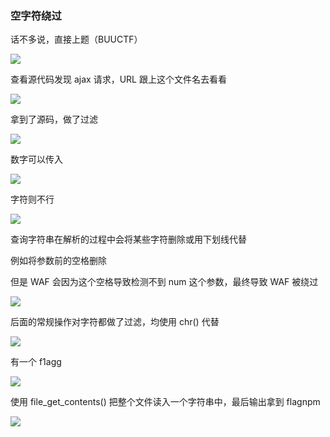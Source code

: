 ### 空字符绕过

话不多说，直接上题（BUUCTF）

![](https://pic1.imgdb.cn/item/67b0a3cfd0e0a243d4ffb064.jpg)

查看源代码发现 ajax 请求，URL 跟上这个文件名去看看

![](https://pic1.imgdb.cn/item/67b0a3e6d0e0a243d4ffb06c.jpg)

拿到了源码，做了过滤

![](https://pic1.imgdb.cn/item/67b0a3f8d0e0a243d4ffb070.jpg)

数字可以传入

![](https://pic1.imgdb.cn/item/67b0a40ad0e0a243d4ffb071.jpg)

字符则不行

![](https://pic1.imgdb.cn/item/67b0a41ad0e0a243d4ffb072.jpg)

查询字符串在解析的过程中会将某些字符删除或用下划线代替

例如将参数前的空格删除

但是 WAF 会因为这个空格导致检测不到 num 这个参数，最终导致 WAF 被绕过

![](https://pic1.imgdb.cn/item/67b0a463d0e0a243d4ffb084.jpg)

后面的常规操作对字符都做了过滤，均使用 chr() 代替

![](https://pic1.imgdb.cn/item/67b0a470d0e0a243d4ffb085.jpg)

有一个 f1agg

![](https://pic1.imgdb.cn/item/67b0a481d0e0a243d4ffb086.jpg)

使用 file_get_contents() 把整个文件读入一个字符串中，最后输出拿到 flagnpm

![](https://pic1.imgdb.cn/item/67b0a4b5d0e0a243d4ffb092.jpg)